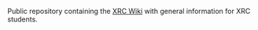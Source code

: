 Public repository containing the [XRC Wiki](../../wiki) with general information for XRC students. 
